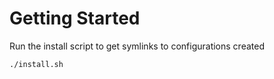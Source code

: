 # Getting Started

Run the install script to get symlinks to configurations created
```sh
./install.sh
```

